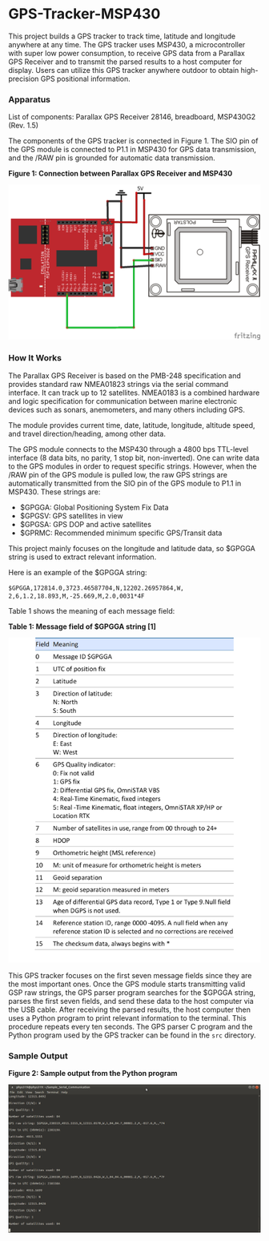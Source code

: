 # GPS-Tracker-MSP430
This project builds a GPS tracker to track time, latitude and longitude anywhere at any time. The GPS tracker uses MSP430, a microcontroller with super low power consumption, to receive GPS data from a Parallax GPS Receiver and to transmit the parsed results to a host computer for display. Users can utilize this GPS tracker anywhere outdoor to obtain high-precision GPS positional information.

### Apparatus

List of components: Parallax GPS Receiver 28146, breadboard, MSP430G2 (Rev. 1.5)

The components of the GPS tracker is connected in Figure 1. The SIO pin of the GPS module is connected to P1.1 in MSP430 for GPS data transmission, and the /RAW pin is grounded for automatic data transmission.

**Figure 1: Connection between Parallax GPS Receiver and MSP430**

![Circuit-Diagram](media\Circuit-Diagram.png)



### How It Works

The Parallax GPS Receiver is based on the PMB-248 specification and provides standard raw NMEA01823 strings via the serial command interface. It can track up to 12 satellites. NMEA0183 is a combined hardware and logic specification for communication between marine electronic devices such as sonars, anemometers, and many others including GPS.

The module provides current time, date, latitude, longitude, altitude speed, and travel direction/heading, among other data.

The GPS module connects to the MSP430 through a 4800 bps TTL-level interface (8 data bits, no parity, 1 stop bit, non-inverted). One can write data to the GPS modules in order to request specific strings. However, when the /RAW pin of the GPS module is pulled low, the raw GPS strings are automatically transmitted from the SIO pin of the GPS module to P1.1 in MSP430. These strings are:

- $GPGGA: Global Positioning System Fix Data
- $GPGSV: GPS satellites in view
- $GPGSA: GPS DOP and active satellites
- $GPRMC: Recommended minimum specific GPS/Transit data

This project mainly focuses on the longitude and latitude data, so $GPGGA string is used to extract relevant information.

Here is an example of the $GPGGA string:

```
$GPGGA,172814.0,3723.46587704,N,12202.26957864,W, 2,6,1.2,18.893,M,-25.669,M,2.0,0031*4F
```

Table 1 shows the meaning of each message field:

**Table 1: Message field of $GPGGA string [1]**

![Message-field-of-GPGGA-string](media\Message-field-of-GPGGA-string.png)

This GPS tracker focuses on the first seven message fields since they are the most important ones. Once the GPS module starts transmitting valid GSP raw strings, the GPS parser program searches for the $GPGGA string, parses the first seven fields, and send these data to the host computer via the USB cable. After receiving the parsed results, the host computer then uses a Python program to print relevant information to the terminal. This procedure repeats every ten seconds. The GPS parser C program and the Python program used by the GPS tracker can be found in the `src` directory.

### Sample Output

**Figure 2: Sample output from the Python program**

![GPS-tracker-output](media\GPS-tracker-output.png)